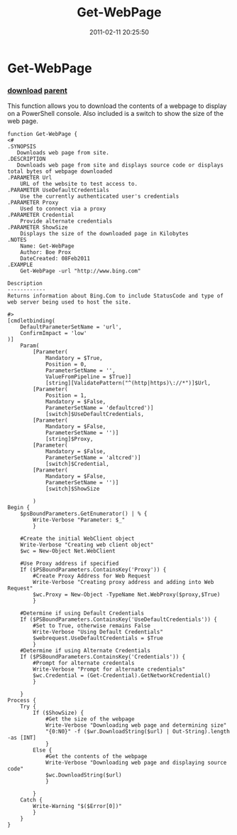 ﻿---
pid:            2498
parent:         2497
children:       
poster:         Boe Prox
title:          Get-WebPage
date:           2011-02-11 20:25:50
description:    This function allows you to download the contents of a webpage to display on a PowerShell console. &#65279;Also included is a switch to show the size of the web page.
format:         posh
---

# Get-WebPage

### [download](2498.ps1) [parent](2497.md) 

This function allows you to download the contents of a webpage to display on a PowerShell console. &#65279;Also included is a switch to show the size of the web page.

```posh
function Get-WebPage {
<#  
.SYNOPSIS  
   Downloads web page from site.
.DESCRIPTION
   Downloads web page from site and displays source code or displays total bytes of webpage downloaded
.PARAMETER Url
    URL of the website to test access to.
.PARAMETER UseDefaultCredentials
    Use the currently authenticated user's credentials  
.PARAMETER Proxy
    Used to connect via a proxy
.PARAMETER Credential
    Provide alternate credentials 
.PARAMETER ShowSize
    Displays the size of the downloaded page in Kilobytes                 
.NOTES  
    Name: Get-WebPage
    Author: Boe Prox
    DateCreated: 08Feb2011        
.EXAMPLE  
    Get-WebPage -url "http://www.bing.com"
    
Description
------------
Returns information about Bing.Com to include StatusCode and type of web server being used to host the site.

#> 
[cmdletbinding(
	DefaultParameterSetName = 'url',
	ConfirmImpact = 'low'
)]
    Param(
        [Parameter(
            Mandatory = $True,
            Position = 0,
            ParameterSetName = '',
            ValueFromPipeline = $True)]
            [string][ValidatePattern("^(http|https)\://*")]$Url,
        [Parameter(
            Position = 1,
            Mandatory = $False,
            ParameterSetName = 'defaultcred')]
            [switch]$UseDefaultCredentials,
        [Parameter(
            Mandatory = $False,
            ParameterSetName = '')]
            [string]$Proxy,
        [Parameter(
            Mandatory = $False,
            ParameterSetName = 'altcred')]
            [switch]$Credential,
        [Parameter(
            Mandatory = $False,
            ParameterSetName = '')]
            [switch]$ShowSize                        
                        
        )
Begin {     
    $psBoundParameters.GetEnumerator() | % { 
        Write-Verbose "Parameter: $_" 
        }
   
    #Create the initial WebClient object
    Write-Verbose "Creating web client object"
    $wc = New-Object Net.WebClient 
    
    #Use Proxy address if specified
    If ($PSBoundParameters.ContainsKey('Proxy')) {
        #Create Proxy Address for Web Request
        Write-Verbose "Creating proxy address and adding into Web Request"
        $wc.Proxy = New-Object -TypeName Net.WebProxy($proxy,$True)
        }       
    
    #Determine if using Default Credentials
    If ($PSBoundParameters.ContainsKey('UseDefaultCredentials')) {
        #Set to True, otherwise remains False
        Write-Verbose "Using Default Credentials"
        $webrequest.UseDefaultCredentials = $True
        }
    #Determine if using Alternate Credentials
    If ($PSBoundParameters.ContainsKey('Credentials')) {
        #Prompt for alternate credentals
        Write-Verbose "Prompt for alternate credentials"
        $wc.Credential = (Get-Credential).GetNetworkCredential()
        }         
        
    }
Process {    
    Try {
        If ($ShowSize) {
            #Get the size of the webpage
            Write-Verbose "Downloading web page and determining size"
            "{0:N0}" -f ($wr.DownloadString($url) | Out-String).length -as [INT]
            }
        Else {
            #Get the contents of the webpage
            Write-Verbose "Downloading web page and displaying source code" 
            $wc.DownloadString($url)       
            }
        
        }
    Catch {
        Write-Warning "$($Error[0])"
        }
    }   
}  

```
